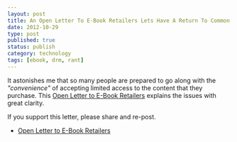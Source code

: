 ```yaml
--- 
layout: post 
title: An Open Letter To E-Book Retailers Lets Have A Return To Common Sense
date: 2012-10-29
type: post 
published: true 
status: publish
category: technology
tags: [ebook, drm, rant]
---
```


It astonishes me that so many people are prepared to go along with the
*"convenience"* of accepting limited access to the content that they
purchase. This [Open Letter to E-Book Retailers](http://www.teleread.com/drm/an-open-letter-to-e-book-retailers-lets-have-a-return-to-common-sense/ "An Open Letter to E-Book Retailers: Let’s have a return to common sense") explains
the issues with great clarity.

<!--more-->

If you support this letter, please share and re-post.

   * [Open Letter to E-Book Retailers](http://www.teleread.com/drm/an-open-letter-to-e-book-retailers-lets-have-a-return-to-common-sense/ "An Open Letter to E-Book Retailers: Let’s have a return to common sense")
